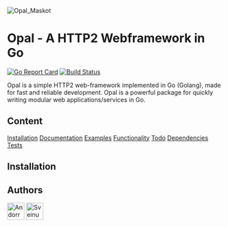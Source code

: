 ![Opal_Maskot](https://user-images.githubusercontent.com/31648998/56459646-a53d1a00-6396-11e9-8b5a-7715a2796813.png)

# Opal - A HTTP2 Webframework in Go 

[![Go Report Card](https://goreportcard.com/badge/github.com/SveinungOverland/Opal)](https://goreportcard.com/report/github.com/SveinungOverland/Opal)
[![Build Status](https://travis-ci.com/SveinungOverland/Opal.svg?token=qzzDg7qxp9Cyq4d1SzcF&branch=master)](https://travis-ci.com/SveinungOverland/Opal)

Opal is a simple HTTP2 web-framework implemented in Go (Golang), made for fast and reliable development. Opal is a powerful package for quickly writing modular web applications/services in Go.

## Content
[Installation](#Installation)
[Documentation](#Documentation)
[Examples](#Examples)
[Functionality](#Functionality)
[Todo](#Todo)
[Dependencies](#Dependencies)
[Tests](#Tests)

## Installation

## Authors
<a href="https://github.com/Andorr" target="_blank"><img src="https://avatars2.githubusercontent.com/u/31648998?s=400&v=4" width=40 title="Andorr"/></a>
<a href="https://github.com/SveinungOverland" target="_blank"><img src="https://avatars0.githubusercontent.com/u/39273837?s=460&v=4" width=40 title="SveinungOverland"/></a>
